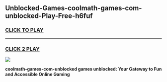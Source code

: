 
## Unblocked-Games-coolmath-games-com-unblocked-Play-Free-h6fuf
<h3>
<a href="https://premium76.site?title=coolmath-games-com-unblocked&ref=21A">CLICK TO PLAY</a></h3>
<hr>

<h3>
<a href="https://premium76.site?title=coolmath-games-com-unblocked&ref=21A">CLICK 2 PLAY</a>
  
</h3>

<a href="https://premium76.site?title=coolmath-games-com-unblocked&ref=21A"><img src="https://clearcache.store/games.png"></a>


**coolmath-games-com-unblocked games unblocked: Your Gateway to Fun and Accessible Online Gaming**
